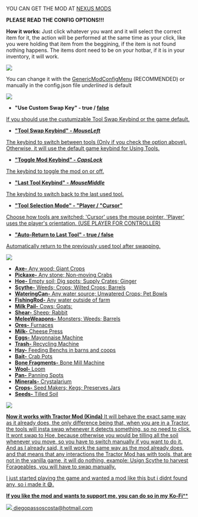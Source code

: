 YOU CAN GET THE MOD AT [NEXUS MODS](https://www.nexusmods.com/stardewvalley/mods/21050)

**PLEASE READ THE CONFIG OPTIONS!!!**

**How it works:** Just click whatever you want and it will select the correct item for it, the action will be performed at the same time as your click, like you were holding that item from the beggining, if the item is not found nothing happens. The items  dont need to be on your hotbar, if it is in your inventory, it will work.



![](https://i.imgur.com/ygbWCD1.png)

﻿You can change it with the [GenericModConfigMenu](https://www.nexusmods.com/stardewvalley/mods/5098)﻿ (RECOMMENDED) or manually in the config.json file
_underlined_ is default

![](https://i.imgur.com/YiGdsBw.png)
- **"Use Custom Swap Key" - true / <u>false<u>**

If you should use the custumizable Tool Swap Keybind or the game default.
- **"Tool Swap Keybind" - _*MouseLeft*_** 

The keybind to switch between tools (Only if you check the option above). Otherwise, it will use the default game keybind for Using Tools.
- **"Toggle Mod Keybind" - *_CapsLock_***

The keybind to toggle the mod on or off.

- **"Last Tool Keybind" -** *_**MouseMiddle**_*

The keybind to switch back to the last used tool.
- **"Tool Selection Mode" -  "Player / <u>"Cursor"<u>**

Choose how tools are switched: 'Cursor' uses the mouse pointer, 'Player' uses the player's orientation. (USE PLAYER FOR CONTROLLER)
- **"Auto-Return to Last Tool" - true / <u>false<u>**

Automatically return to the previously used tool after swapping.

![](https://i.imgur.com/IJ4MG2X.png)


- **Axe-** Any wood; Giant Crops
- **Pickaxe-**  Any stone; Non-moving Crabs
- **Hoe-** Empty soil; Dig spots; Supply Crates; Ginger
- **Scythe-** Weeds; Crops; Wilted Crops; Barrels
- **WateringCan-** Any water source; Unwatered Crops; Pet Bowls
- **FishingRod-** Any water outside of farm
- **Milk Pail-** Cows; Goats;
- **Shear-** Sheep; Rabbit
- **MeleeWeapons-** Monsters; Weeds; Barrels
- **Ores-** Furnaces
- **Milk-** Cheese Press
- **Eggs-** Mayonnaise Machine
- **Trash-** Recycling Machine
- **Hay-** Feeding Benchs in barns and coops
- **Bait-** Crab Pots
- **Bone Fragments-** Bone Mill Machine
- **Wool-** Loom
- **Pan-** Panning Spots
- **Minerals-** Crystalarium
- **Crops-** Seed Makers; Kegs; Preserves Jars
- **Seeds-** Tilled Soil




![](https://i.imgur.com/bosQb0J.png)

**Now it works with Tractor Mod (Kinda)**
   ﻿It will behave the exact same way as it already does, the only difference being that, when you are in a Tractor, the tools will insta swap whenever it detects something, so no need to click.
   ﻿It wont swap to Hoe, because otherwise you would be tilling all the soil whenever you move, so you have to switch manually if you want to do it.
   ﻿And as I already said, it will work the same way as the mod already does, and that means that any interactions the Tractor Mod has with tools, that are not in the vanilla game, it will do nothing, example: Usign Scythe to harvest Forageables, you will have to swap manually.

I just started playing the game and wanted a mod like this but i didnt found any, so i made it 😅.

**If you like the mod and wants to support me, you can do so in my** [**Ko-Fi**](https://ko-fi.com/trapyy)**

![](https://i.imgur.com/bosQb0J.png)
diegopassoscosta@hotmail.com
